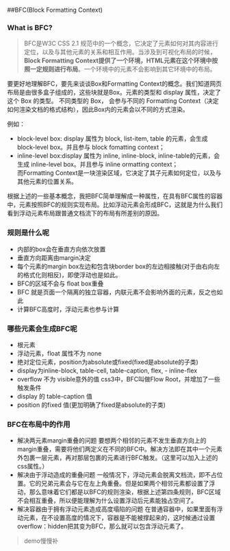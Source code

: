 ##BFC(Block Formatting Context)

### What is BFC?
>BFC是W3C CSS 2.1
规范中的一个概念，它决定了元素如何对其内容进行定位，以及与其他元素的关系和相互作用。当涉及到可视化布局的时候，**Block Formatting Context提供了一个环境，HTML元素在这个环境中按照一定规则进行布局**。一个环境中的元素不会影响到其它环境中的布局。
 
要更好地理解BFC，要先来谈谈Box和Formatting Context的概念。我们知道网页布局是由很多盒子组成的，这些块就是Box。元素的类型和 display 属性，决定了这个 Box 的类型。 不同类型的 Box， 会参与不同的 Formatting Context（决定如何渲染文档的格式结构），因此Box内的元素会以不同的方式渲染。

例如：

- block-level box: display 属性为 block, list-item, table 的元素，会生成block-level box。并且参与 block fomatting context；
- inline-level box:display 属性为 inline, inline-block, inline-table的元素，会生成 inline-level box。并且参与 inline ormatting context；  
而Formatting Context是一块渲染区域，它决定了其子元素如何定位，以及与其他元素的位置关系。

根据上述的一些基本概念，我把BFC简单理解成一种属性，在具有BFC属性的容器中，元素按照BFC的规则实现布局。比如浮动元素会形成BFC，这就是为什么我们看到浮动元素布局跟普通文档流下的布局有所差别的原因。 
### 规则是什么呢
- 内部的box会在垂直方向依次放置
- 垂直方向距离由margin决定
- 每个元素的margin box左边和包含块border box的左边相接触(对于由右向左的格式化则相反)，即使浮动也是如此。
- BFC的区域不会与 float box重叠
- BFC 就是页面一个隔离的独立容器，内联元素不会影响外面的元素，反之也如此
- 计算BFC高度时，浮动元素也参与计算
### 哪些元素会生成BFC呢
- 根元素
- 浮动元素，float 属性不为 none
- 绝对定位元素，position为absolute或fixed(fixed是absolute的子类)
- display为inline-block, table-cell, table-caption, flex, - inline-flex
- overflow 不为 visible意外的值
css3中，BFC叫做Flow Root，并增加了一些触发条件
- display 的 table-caption 值
- position 的fixed 值(更加明确了fixed是absolute的子类)
### BFC在布局中的作用
- 解决两元素margin重叠的问题
要想两个相邻的元素不发生垂直方向上的margin重叠，需要将他们两定义在不同的BFC中。解决方法即在其中一个元素外包裹一层元素，再对那层包裹的元素进行BFC触发。（这里可以加入上述的css属性。）
- 解决由于浮动造成的重叠问题
一般情况下，浮动元素会脱离文档流，即不占位置。它的兄弟元素会与它在左上角重叠。但是如果两个相邻元素都设置了浮动，那么意味着它们都是以BFC的规则渲染，根据上述第四条规则，BFC区域不会相互重叠，所以便能理解为什么设置浮动后元素能独占空间了。
- 解决容器由于拥有浮动元素造成高度塌陷的问题
在普通容器中，如果里面有浮动元素，在不设置高度的情况下，容器是不能被撑起来的，这时候通过设置overflow：hidden把其变为BFC，那么就可以包含浮动元素了。
> demo慢慢补
> 
